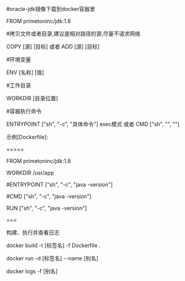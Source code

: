 #oracle-jdk镜像下载到docker容器里

FROM primetoninc/jdk:1.8

#拷贝文件或者目录,建议是相对路径的源,尽量不请求网络

COPY [源] [目标] 或者 ADD [源] [目标]

#环境变量

ENV [名称] [值]

#工作目录

WORKDIR [目录位置]

#容器执行命令

ENTRYPOINT ["sh", "-c", "具体命令"] exec模式 或者 CMD ["sh", "", ""]


示例[Dockerfile]:

=====

FROM primetoninc/jdk:1.8

WORKDIR /usr/app

#ENTRYPOINT ["sh", "-c", "java -version"]

#CMD ["sh", "-c", "java -version"]

RUN ["sh", "-c", "java -version"]

===

构建、执行并查看日志

docker build -t [标签名] -f Dockerfile .

docker run -d [标签名] --name [别名]

docker logs -f [别名]
